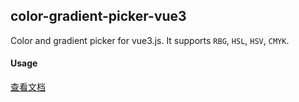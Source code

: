 <!--
 * @Descripttion:
 * @version:
 * @Author: June
 * @Date: 2023-03-17 22:02:02
 * @LastEditors: June
 * @LastEditTime: 2024-12-21 23:55:55
-->

## color-gradient-picker-vue3

Color and gradient picker for vue3.js. It supports `RBG`, `HSL`, `HSV`, `CMYK`.

#### Usage

[查看文档](https://qiu-jun.github.io/color-gradient-picker-vue3/index.html)
